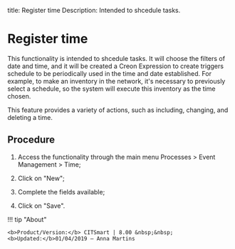 title: Register time
Description: Intended to shcedule tasks.
# Register time

This functionality is intended to shcedule tasks. It will choose the filters of
date and time, and it will be created a Creon Expression to create triggers
schedule to be periodically used in the time and date established. For example,
to make an inventory in the network, it's necessary to previously select a
schedule, so the system will execute this inventory as the time chosen.

This feature provides a variety of actions, such as including, changing, and
deleting a time.

Procedure
-------------

1.  Access the functionality through the main menu Processes \> Event Management
    \> Time;

2.  Click on "New";

3.  Complete the fields available;

4.  Click on "Save".


!!! tip "About"

    <b>Product/Version:</b> CITSmart | 8.00 &nbsp;&nbsp;
    <b>Updated:</b>01/04/2019 – Anna Martins
